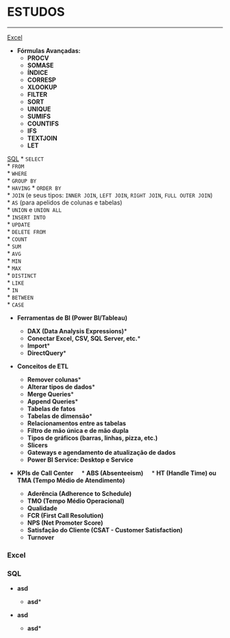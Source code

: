 # ESTUDOS

---

[Excel](###excel)

* **Fórmulas Avançadas:**
    * **PROCV**
    * **SOMASE**
    * **ÍNDICE**
    * **CORRESP**
    * **XLOOKUP**
    * **FILTER**
    * **SORT**
    * **UNIQUE**
    * **SUMIFS**
    * **COUNTIFS**
    * **IFS**
    * **TEXTJOIN**
    * **LET**
  
[SQL](###SQL)
    * `SELECT`  
    * `FROM`  
    * `WHERE`  
    * `GROUP BY`  
    * `HAVING`
    * `ORDER BY`  
    * `JOIN` (e seus tipos: `INNER JOIN`, `LEFT JOIN`, `RIGHT JOIN`, `FULL OUTER JOIN`)  
    * `AS` (para apelidos de colunas e tabelas)  
    * `UNION` e `UNION ALL`  
    * `INSERT INTO`  
    * `UPDATE`  
    * `DELETE FROM`  
    * `COUNT`  
    * `SUM`  
    * `AVG`  
    * `MIN`  
    * `MAX`  
    * `DISTINCT`  
    * `LIKE`  
    * `IN`  
    * `BETWEEN`  
    * `CASE`  
  
* **Ferramentas de BI (Power BI/Tableau)**
    * **DAX (Data Analysis Expressions)***
    * **Conectar Excel, CSV, SQL Server, etc.***
    * **Import***
    * **DirectQuery***

* **Conceitos de ETL**
    * **Remover colunas***
    * **Alterar tipos de dados***
    * **Merge Queries***
    * **Append Queries***
    * **Tabelas de fatos**
    * **Tabelas de dimensão***
    * **Relacionamentos entre as tabelas**
    * **Filtro de mão única e de mão dupla**
    * **Tipos de gráficos (barras, linhas, pizza, etc.)**
    * **Slicers**
    * **Gateways e agendamento de atualização de dados**
    * **Power BI Service: Desktop e Service**

  
* **KPIs de Call Center**
    * **ABS (Absenteeism)**
    * **HT (Handle Time) ou TMA (Tempo Médio de Atendimento)**
    * **Aderência (Adherence to Schedule)**
    * **TMO (Tempo Médio Operacional)**
    * **Qualidade**
    * **FCR (First Call Resolution)**
    * **NPS (Net Promoter Score)**
    * **Satisfação do Cliente (CSAT - Customer Satisfaction)**
    * **Turnover**
 
### Excel

### SQL

* **asd**
    * **asd*** 


* **asd**
    * **asd***
